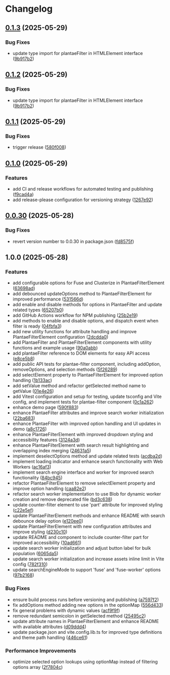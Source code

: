 # Changelog

## [0.1.3](https://github.com/plantae-tecnologies/plantae-filter/compare/v0.1.2...v0.1.3) (2025-05-29)


### Bug Fixes

* update type import for plantaeFilter in HTMLElement interface ([9b917b2](https://github.com/plantae-tecnologies/plantae-filter/commit/9b917b2eacbfd65abb56543e7a4c9a814a109a84))

## [0.1.2](https://github.com/plantae-tecnologies/plantae-filter/compare/v0.1.1...v0.1.2) (2025-05-29)


### Bug Fixes

* update type import for plantaeFilter in HTMLElement interface ([9b917b2](https://github.com/plantae-tecnologies/plantae-filter/commit/9b917b2eacbfd65abb56543e7a4c9a814a109a84))

## [0.1.1](https://github.com/plantae-tecnologies/plantae-filter/compare/v0.1.0...v0.1.1) (2025-05-29)


### Bug Fixes

* trigger release ([580f008](https://github.com/plantae-tecnologies/plantae-filter/commit/580f008066c032dc2b029c2f433e4d1f9db491cd))

## [0.1.0](https://github.com/plantae-tecnologies/plantae-filter/compare/v0.0.30...v0.1.0) (2025-05-29)


### Features

* add CI and release workflows for automated testing and publishing ([f9cad4a](https://github.com/plantae-tecnologies/plantae-filter/commit/f9cad4aaf24d1a0721193c71a4ab3a19e8905bf7))
* add release-please configuration for versioning strategy ([1267e92](https://github.com/plantae-tecnologies/plantae-filter/commit/1267e9274e2f779d87b4a6d897f1dbfc17022c2f))

## [0.0.30](https://github.com/plantae-tecnologies/plantae-filter/compare/v0.0.30...v0.0.30) (2025-05-28)


### Bug Fixes

* revert version number to 0.0.30 in package.json ([fd8575f](https://github.com/plantae-tecnologies/plantae-filter/commit/fd8575fadaadba3dd753a059b475e518e245a71f))

## 1.0.0 (2025-05-28)


### Features

* add configurable options for Fuse and Clusterize in PlantaeFilterElement ([63698ad](https://github.com/plantae-tecnologies/plantae-filter/commit/63698ad43d849d574baabb1253536c44018c22a4))
* add debounced updateOptions method to PlantaeFilterElement for improved performance ([531566d](https://github.com/plantae-tecnologies/plantae-filter/commit/531566d4eeecc76033a96e53088e213f36c358da))
* add enable and disable methods for options in PlantaeFilter and update related types ([65207b0](https://github.com/plantae-tecnologies/plantae-filter/commit/65207b00182e8f63273d75b50c53e8331c7b2455))
* add GitHub Actions workflow for NPM publishing ([25b2e19](https://github.com/plantae-tecnologies/plantae-filter/commit/25b2e199c38069482e4a5edde954ef69be9a99a4))
* add methods to enable and disable options, and dispatch event when filter is ready ([04fbfa3](https://github.com/plantae-tecnologies/plantae-filter/commit/04fbfa32bf8dcf95f78c0b10e6716b954c005acb))
* add new utility functions for attribute handling and improve PlantaeFilterElement configuration ([2dcdda0](https://github.com/plantae-tecnologies/plantae-filter/commit/2dcdda077c8055ee031735da2d2fade4130b45a3))
* add PlantaeFilter and PlantaeFilterElement components with utility functions and example usage ([90a0abb](https://github.com/plantae-tecnologies/plantae-filter/commit/90a0abb839878e1780b10aea5699a59f0997e827))
* add plantaeFilter reference to DOM elements for easy API access ([e8ce5b8](https://github.com/plantae-tecnologies/plantae-filter/commit/e8ce5b86411a7b8a88fa56ee0eff585506587dcf))
* add public API tests for plantae-filter component, including addOption, removeOptions, and selection methods ([5f26289](https://github.com/plantae-tecnologies/plantae-filter/commit/5f262896435c8d792d31c9989b29f7ab96186115))
* add selectElement property to PlantaeFilterElement for improved option handling ([1b133ac](https://github.com/plantae-tecnologies/plantae-filter/commit/1b133ac18c29af55febc27bf6f25b6a3f8f360a4))
* add setValue method and refactor getSelected method name to getValue ([01e4e26](https://github.com/plantae-tecnologies/plantae-filter/commit/01e4e266ce7d1391b38f3978802690c6f4a2bec9))
* add Vitest configuration and setup for testing, update tsconfig and Vite config, and implement tests for plantae-filter component ([0c1a262](https://github.com/plantae-tecnologies/plantae-filter/commit/0c1a262c78beb492d3fe9fae602e8153f364f5c6))
* enhance demo page ([590f883](https://github.com/plantae-tecnologies/plantae-filter/commit/590f883654d2e3a9e83607c10555014572ea0289))
* enhance PlantaeFilter attributes and improve search worker initialization ([22ba683](https://github.com/plantae-tecnologies/plantae-filter/commit/22ba683d2ae64d1a7e7e3a1076897b3eff72464e))
* enhance PlantaeFilter with improved option handling and UI updates in demo ([a8c1726](https://github.com/plantae-tecnologies/plantae-filter/commit/a8c17268659726feacaae3558420de4a3b8333b3))
* enhance PlantaeFilterElement with improved dropdown styling and accessibility features ([3124a3d](https://github.com/plantae-tecnologies/plantae-filter/commit/3124a3de5b5398e2291de15c4c9ad373f0cbccde))
* enhance PlantaeFilterElement with search result highlighting and overlapping index merging ([24631a5](https://github.com/plantae-tecnologies/plantae-filter/commit/24631a5ad5d9cac53f8e07415fe8ce8c19bdd6d9))
* implement deselectOptions method and update related tests ([acdba2d](https://github.com/plantae-tecnologies/plantae-filter/commit/acdba2d3513ed43eaf978db4f9c5ac1f768abe6d))
* implement loading indicator and enhance search functionality with Web Workers ([ac16af3](https://github.com/plantae-tecnologies/plantae-filter/commit/ac16af310d2b98c719e27d7ac4a43f75ad2a05a0))
* implement search engine interface and worker for improved search functionality ([84bc945](https://github.com/plantae-tecnologies/plantae-filter/commit/84bc945dfc64d7702244b32faed105f591267ba5))
* refactor PlantaeFilterElement to remove selectElement property and improve option handling ([caa82e2](https://github.com/plantae-tecnologies/plantae-filter/commit/caa82e204475bb0cf265015cd3f957bf14ab0315))
* refactor search worker implementation to use Blob for dynamic worker creation and remove deprecated file ([bd3c638](https://github.com/plantae-tecnologies/plantae-filter/commit/bd3c638ed8e3bae5c08984f8303c9337c28ca4cf))
* update counter-filter element to use 'part' attribute for improved styling ([c22e5ef](https://github.com/plantae-tecnologies/plantae-filter/commit/c22e5ef51555f2ce797ed11b798e83c12c3f95ea))
* update PlantaeFilterElement methods and enhance README with search debounce delay option ([e120ee0](https://github.com/plantae-tecnologies/plantae-filter/commit/e120ee0ffcbc56a44ae2db4f6804e8c6f30b71be))
* update PlantaeFilterElement with new configuration attributes and improve styling ([d230c10](https://github.com/plantae-tecnologies/plantae-filter/commit/d230c109e2dbd3c3ba9750bfbe87a73cb86bf2cb))
* update README and component to include counter-filter part for improved accessibility ([10ad661](https://github.com/plantae-tecnologies/plantae-filter/commit/10ad6615adf0d23a7950ed816ebab2708dc23082))
* update search worker initialization and adjust button label for bulk population ([6065da5](https://github.com/plantae-tecnologies/plantae-filter/commit/6065da53e35fd99d9e76174c0fd31032da684002))
* update search worker initialization and increase assets inline limit in Vite config ([782f310](https://github.com/plantae-tecnologies/plantae-filter/commit/782f310b145bbec557375a25e2aa9b8911e7866c))
* update searchEngineMode to support 'fuse' and 'fuse-worker' options ([97b2168](https://github.com/plantae-tecnologies/plantae-filter/commit/97b21685cbb65b1f0799f5e78cd9bd74f291ceba))


### Bug Fixes

* ensure build process runs before versioning and publishing ([a7597f2](https://github.com/plantae-tecnologies/plantae-filter/commit/a7597f2fa696a0b0092ff7fb42e89105a4a4e703))
* fix addOptions method adding new options in the optionMap ([556d433](https://github.com/plantae-tecnologies/plantae-filter/commit/556d433dd6056b0238c01b92863d8a3255334313))
* fix general problems with dynamic values ([acf9f9f](https://github.com/plantae-tecnologies/plantae-filter/commit/acf9f9f521ea0d485c7f10eb6b33720b8ecb0747))
* remove redundant semicolon in getSelected method ([25495c2](https://github.com/plantae-tecnologies/plantae-filter/commit/25495c2ac5c1f0ebbeda83452139d753f20d8eea))
* update attribute names in PlantaeFilterElement and enhance README with available attributes ([d09ddd4](https://github.com/plantae-tecnologies/plantae-filter/commit/d09ddd471e87c3f0d7933c96497bd5b38c297c3a))
* update package.json and vite.config.lib.ts for improved type definitions and theme path handling ([446ce61](https://github.com/plantae-tecnologies/plantae-filter/commit/446ce61191ed5326b4d42d70b23de7218d9606f6))


### Performance Improvements

* optimize selected option lookups using optionMap instead of filtering options array ([2f7804c](https://github.com/plantae-tecnologies/plantae-filter/commit/2f7804c30a515b6d2ee9f6c85d47a0e6647b5e7f))
